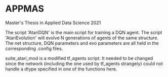 # APPMAS
Master's Thesis in Applied Data Science 2021

The script 'AtariDQN' is the main script for training a DQN agent. The script 'AtariEvolution' will evolve N generations of agents of the same structure. The net structure, DQN parameters and evo parameters are all held in the corresponding .config files.

suite_atari_mod is a modified tf_agents script. It needed to be changed since the network (including the one used by tf_agents strangely) could not handle a dtype specified in one of the functions here.